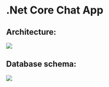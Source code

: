 # .Net Core Chat App

## Architecture:

![](https://imgur.com/2f8Ehtq.png)

## Database schema:

![](https://i.imgur.com/QLCbBj2.png)
